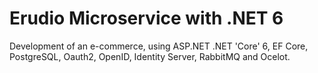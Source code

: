 # Erudio Microservice with .NET 6

Development of an e-commerce, using ASP.NET .NET 'Core' 6, EF Core, PostgreSQL, Oauth2, OpenID, Identity Server, RabbitMQ and Ocelot.
